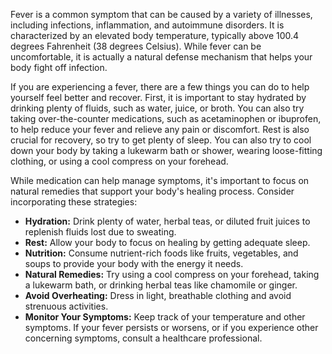Fever is a common symptom that can be caused by a variety of illnesses, including infections, inflammation, and autoimmune disorders. It is characterized by an elevated body temperature, typically above 100.4 degrees Fahrenheit (38 degrees Celsius). While fever can be uncomfortable, it is actually a natural defense mechanism that helps your body fight off infection.

If you are experiencing a fever, there are a few things you can do to help yourself feel better and recover. First, it is important to stay hydrated by drinking plenty of fluids, such as water, juice, or broth. You can also try taking over-the-counter medications, such as acetaminophen or ibuprofen, to help reduce your fever and relieve any pain or discomfort. Rest is also crucial for recovery, so try to get plenty of sleep. You can also try to cool down your body by taking a lukewarm bath or shower, wearing loose-fitting clothing, or using a cool compress on your forehead. 

While medication can help manage symptoms, it's important to focus on natural remedies that support your body's healing process.  Consider incorporating these strategies:  
* **Hydration:**  Drink plenty of water, herbal teas, or diluted fruit juices to replenish fluids lost due to sweating.
* **Rest:** Allow your body to focus on healing by getting adequate sleep.
* **Nutrition:** Consume nutrient-rich foods like fruits, vegetables, and soups to provide your body with the energy it needs.
* **Natural Remedies:**  Try using a cool compress on your forehead, taking a lukewarm bath, or drinking herbal teas like chamomile or ginger. 
* **Avoid Overheating:**  Dress in light, breathable clothing and avoid strenuous activities.
* **Monitor Your Symptoms:**  Keep track of your temperature and other symptoms. If your fever persists or worsens, or if you experience other concerning symptoms, consult a healthcare professional.